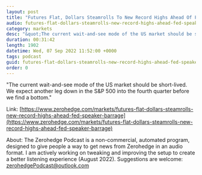 ```yaml
---
layout: post
title: "Futures Flat, Dollars Steamrolls To New Record Highs Ahead Of Fed Speaker Barrage"
audio: futures-flat-dollars-steamrolls-new-record-highs-ahead-fed-speaker-barrage-0
category: markets
desc: "&quot;The current wait-and-see mode of the US market should be short-lived. We expect another leg down in the S&amp;P 500 into the fourth quarter before we find a bottom.&quot;"
duration: 00:31:42
length: 1902
datetime: Wed, 07 Sep 2022 11:52:00 +0000
tags: podcast
guid: futures-flat-dollars-steamrolls-new-record-highs-ahead-fed-speaker-barrage-0
order: 0
---
```

&quot;The current wait-and-see mode of the US market should be short-lived. We expect another leg down in the S&amp;P 500 into the fourth quarter before we find a bottom.&quot;

Link: [https://www.zerohedge.com/markets/futures-flat-dollars-steamrolls-new-record-highs-ahead-fed-speaker-barrage](https://www.zerohedge.com/markets/futures-flat-dollars-steamrolls-new-record-highs-ahead-fed-speaker-barrage)

About: The Zerohedge Podcast is a non-commercial, automated program, designed to give people a way to get news from Zerohedge in an audio format.  I am actively working on tweaking and improving the setup to create a better listening experience (August 2022).  Suggestions are welcome: [zerohedgePodcast@outlook.com](mailto:zerohedgePodcast@outlook.com)
